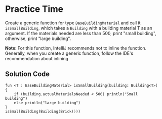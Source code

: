 # Practice Time
Create a generic function for type `BaseBuildingMaterial` and call it `isSmallBuilding`, which takes a `Building` with a building material T as an argument. If the materials needed are less than 500, print "small building", otherwise, print "large building".

**Note**: For this function, IntelliJ recommends not to inline the function. Generally, when you create a generic function, follow the IDE's recommendation about inlining.

## Solution Code
```
fun <T : BaseBuildingMaterial> isSmallBuilding(building: Building<T>) {
    if (building.actualMaterialsNeeded < 500) println("Small building")
    else println("large building")
}
isSmallBuilding(Building(Brick()))
```